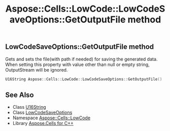 ﻿---
title: Aspose::Cells::LowCode::LowCodeSaveOptions::GetOutputFile method
linktitle: GetOutputFile
second_title: Aspose.Cells for C++ API Reference
description: 'Aspose::Cells::LowCode::LowCodeSaveOptions::GetOutputFile method. Gets and sets the file(with path if needed) for saving the generated data. When setting this property with value other than null or empty string, OutputStream will be ignored in C++.'
type: docs
weight: 600
url: /cpp/aspose.cells.lowcode/lowcodesaveoptions/getoutputfile/
---
## LowCodeSaveOptions::GetOutputFile method


Gets and sets the file(with path if needed) for saving the generated data. When setting this property with value other than null or empty string, OutputStream will be ignored.

```cpp
U16String Aspose::Cells::LowCode::LowCodeSaveOptions::GetOutputFile()
```

## See Also

* Class [U16String](../../../aspose.cells/u16string/)
* Class [LowCodeSaveOptions](../)
* Namespace [Aspose::Cells::LowCode](../../)
* Library [Aspose.Cells for C++](../../../)
